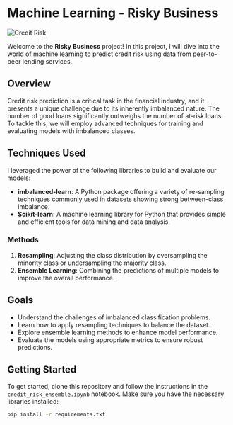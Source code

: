 # Machine Learning - Risky Business

![Credit Risk](Images/credit-risk.jpg)

Welcome to the **Risky Business** project! In this project, I will dive into the world of machine learning to predict credit risk using data from peer-to-peer lending services. 

## Overview

Credit risk prediction is a critical task in the financial industry, and it presents a unique challenge due to its inherently imbalanced nature. The number of good loans significantly outweighs the number of at-risk loans. To tackle this, we will employ advanced techniques for training and evaluating models with imbalanced classes.

## Techniques Used

I leveraged the power of the following libraries to build and evaluate our models:

- **imbalanced-learn**: A Python package offering a variety of re-sampling techniques commonly used in datasets showing strong between-class imbalance.
- **Scikit-learn**: A machine learning library for Python that provides simple and efficient tools for data mining and data analysis.

### Methods

1. **Resampling**: Adjusting the class distribution by oversampling the minority class or undersampling the majority class.
2. **Ensemble Learning**: Combining the predictions of multiple models to improve the overall performance.

## Goals

- Understand the challenges of imbalanced classification problems.
- Learn how to apply resampling techniques to balance the dataset.
- Explore ensemble learning methods to enhance model performance.
- Evaluate the models using appropriate metrics to ensure robust predictions.

## Getting Started

To get started, clone this repository and follow the instructions in the `credit_risk_ensemble.ipynb` notebook. Make sure you have the necessary libraries installed:

```bash
pip install -r requirements.txt
